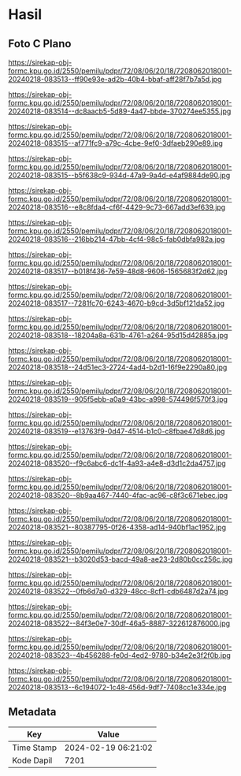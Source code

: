 # Hasil

## Foto C Plano

https://sirekap-obj-formc.kpu.go.id/2550/pemilu/pdpr/72/08/06/20/18/7208062018001-20240218-083513--ff90e93e-ad2b-40b4-bbaf-aff28f7b7a5d.jpg

https://sirekap-obj-formc.kpu.go.id/2550/pemilu/pdpr/72/08/06/20/18/7208062018001-20240218-083514--dc8aacb5-5d89-4a47-bbde-370274ee5355.jpg

https://sirekap-obj-formc.kpu.go.id/2550/pemilu/pdpr/72/08/06/20/18/7208062018001-20240218-083515--af771fc9-a79c-4cbe-9ef0-3dfaeb290e89.jpg

https://sirekap-obj-formc.kpu.go.id/2550/pemilu/pdpr/72/08/06/20/18/7208062018001-20240218-083515--b5f638c9-934d-47a9-9a4d-e4af9884de90.jpg

https://sirekap-obj-formc.kpu.go.id/2550/pemilu/pdpr/72/08/06/20/18/7208062018001-20240218-083516--e8c8fda4-cf6f-4429-9c73-667add3ef639.jpg

https://sirekap-obj-formc.kpu.go.id/2550/pemilu/pdpr/72/08/06/20/18/7208062018001-20240218-083516--216bb214-47bb-4cf4-98c5-fab0dbfa982a.jpg

https://sirekap-obj-formc.kpu.go.id/2550/pemilu/pdpr/72/08/06/20/18/7208062018001-20240218-083517--b018f436-7e59-48d8-9606-1565683f2d62.jpg

https://sirekap-obj-formc.kpu.go.id/2550/pemilu/pdpr/72/08/06/20/18/7208062018001-20240218-083517--7281fc70-6243-4670-b9cd-3d5bf121da52.jpg

https://sirekap-obj-formc.kpu.go.id/2550/pemilu/pdpr/72/08/06/20/18/7208062018001-20240218-083518--18204a8a-631b-4761-a264-95d15d42885a.jpg

https://sirekap-obj-formc.kpu.go.id/2550/pemilu/pdpr/72/08/06/20/18/7208062018001-20240218-083518--24d51ec3-2724-4ad4-b2d1-16f9e2290a80.jpg

https://sirekap-obj-formc.kpu.go.id/2550/pemilu/pdpr/72/08/06/20/18/7208062018001-20240218-083519--905f5ebb-a0a9-43bc-a998-574496f570f3.jpg

https://sirekap-obj-formc.kpu.go.id/2550/pemilu/pdpr/72/08/06/20/18/7208062018001-20240218-083519--e13763f9-0d47-4514-b1c0-c8fbae47d8d6.jpg

https://sirekap-obj-formc.kpu.go.id/2550/pemilu/pdpr/72/08/06/20/18/7208062018001-20240218-083520--f9c6abc6-dc1f-4a93-a4e8-d3d1c2da4757.jpg

https://sirekap-obj-formc.kpu.go.id/2550/pemilu/pdpr/72/08/06/20/18/7208062018001-20240218-083520--8b9aa467-7440-4fac-ac96-c8f3c671ebec.jpg

https://sirekap-obj-formc.kpu.go.id/2550/pemilu/pdpr/72/08/06/20/18/7208062018001-20240218-083521--80387795-0f26-4358-ad14-940bf1ac1952.jpg

https://sirekap-obj-formc.kpu.go.id/2550/pemilu/pdpr/72/08/06/20/18/7208062018001-20240218-083521--b3020d53-bacd-49a8-ae23-2d80b0cc256c.jpg

https://sirekap-obj-formc.kpu.go.id/2550/pemilu/pdpr/72/08/06/20/18/7208062018001-20240218-083522--0fb6d7a0-d329-48cc-8cf1-cdb6487d2a74.jpg

https://sirekap-obj-formc.kpu.go.id/2550/pemilu/pdpr/72/08/06/20/18/7208062018001-20240218-083522--84f3e0e7-30df-46a5-8887-322612876000.jpg

https://sirekap-obj-formc.kpu.go.id/2550/pemilu/pdpr/72/08/06/20/18/7208062018001-20240218-083523--4b456288-fe0d-4ed2-9780-b34e2e3f2f0b.jpg

https://sirekap-obj-formc.kpu.go.id/2550/pemilu/pdpr/72/08/06/20/18/7208062018001-20240218-083513--6c194072-1c48-456d-9df7-7408cc1e334e.jpg


## Metadata

| Key        | Value               |
| ---------- | ------------------- |
| Time Stamp | 2024-02-19 06:21:02 |
| Kode Dapil | 7201                |



